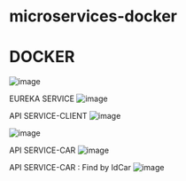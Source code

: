 ﻿# microservices-docker

# DOCKER 
![image](https://github.com/HansLanda14ib/microservices-docker/assets/100965812/8e5b0c00-04ad-40cf-9a86-9146f3bd2327)

EUREKA SERVICE
![image](https://github.com/HansLanda14ib/microservices-docker/assets/100965812/ce5741d4-5229-4c37-b403-eceee460563d)



API SERVICE-CLIENT
![image](https://github.com/HansLanda14ib/microservices-docker/assets/100965812/7722c933-0ba9-43ac-b8c4-4937ab3bf98f)


![image](https://github.com/HansLanda14ib/microservices-docker/assets/100965812/0e387c7c-d29f-4078-885a-f78cefa9fca6)





API SERVICE-CAR
 ![image](https://github.com/HansLanda14ib/microservices-docker/assets/100965812/bc2808d4-170b-440e-9e05-659ee34047bc)

API SERVICE-CAR : Find by IdCar
 ![image](https://github.com/HansLanda14ib/microservices-docker/assets/100965812/52f62997-766a-4b10-b03b-279be5a334e5)




